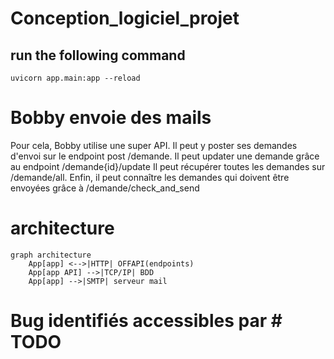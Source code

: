 # Conception_logiciel_projet
## run the following command

```
uvicorn app.main:app --reload
```

# Bobby envoie des mails

Pour cela, Bobby utilise une super API.
Il peut y poster ses demandes d'envoi sur le endpoint post /demande.
Il peut updater une demande grâce au endpoint /demande{id}/update
Il peut récupérer toutes les demandes sur /demande/all.
Enfin, il peut connaître les demandes qui doivent être envoyées grâce à /demande/check_and_send


# architecture
```mermaid
graph architecture
    App[app] <-->|HTTP| OFFAPI(endpoints)
    App[app API] -->|TCP/IP| BDD
    App[app] -->|SMTP| serveur mail

```



# Bug identifiés accessibles par # TODO